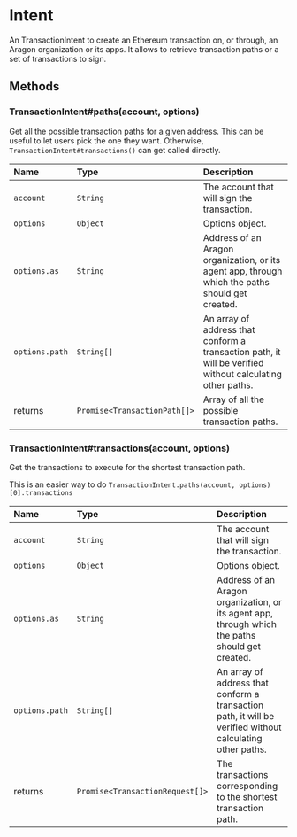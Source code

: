 # Intent

An TransactionIntent to create an Ethereum transaction on, or through, an Aragon organization or its apps. It allows to retrieve transaction paths or a set of transactions to sign.

## Methods

### TransactionIntent\#paths\(account, options\)

Get all the possible transaction paths for a given address. This can be useful to let users pick the one they want. Otherwise, `TransactionIntent#transactions()` can get called directly.

| Name | Type | Description |
| :--- | :--- | :--- |
| `account` | `String` | The account that will sign the transaction. |
| `options` | `Object` | Options object. |
| `options.as` | `String` | Address of an Aragon organization, or its agent app, through which the paths should get created. |
| `options.path` | `String[]` | An array of address that conform a transaction path, it will be verified without calculating other paths. |
| returns | `Promise<TransactionPath[]>` | Array of all the possible transaction paths. |

### TransactionIntent\#transactions\(account, options\)

Get the transactions to execute for the shortest transaction path.

This is an easier way to do `TransactionIntent.paths(account, options)[0].transactions`

| Name | Type | Description |
| :--- | :--- | :--- |
| `account` | `String` | The account that will sign the transaction. |
| `options` | `Object` | Options object. |
| `options.as` | `String` | Address of an Aragon organization, or its agent app, through which the paths should get created. |
| `options.path` | `String[]` | An array of address that conform a transaction path, it will be verified without calculating other paths. |
| returns | `Promise<TransactionRequest[]>` | The transactions corresponding to the shortest transaction path. |

